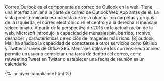 
Correo Outlook es el componente de correo de Outlook en la web. Tiene una interfaz similar a la parte de correo de Outlook Web App antes de él. La vista predeterminada es una vista de tres columna con carpetas y grupos de la izquierda, el correo electrónico en el centro y a la derecha el mensaje seleccionado. A partir de la perspectiva de 2015 en la actualización de la web, Microsoft introdujo la capacidad de mensajes pin, barrido, archivo, deshacer y características de edición de imágenes más ricas. [8] outlook Mail ha añadido la capacidad de conectarse a otros servicios como GitHub y Twitter a través de Office 365. Mensajes útiles en los correos electrónicos permite un usuario completar una tarea de dentro del correo, como retweeting Tweet en Twitter o establecer una fecha de reunión en un calendario. 

{% incluyen compliance.html %}


